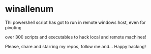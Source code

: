 # winallenum
Thi powershell script has got to run in remote windows host, even for pivoting

over 300 scripts and executables to hack local and remote machines!

Please, share and starring my repos, follow me and... Happy hacking!
